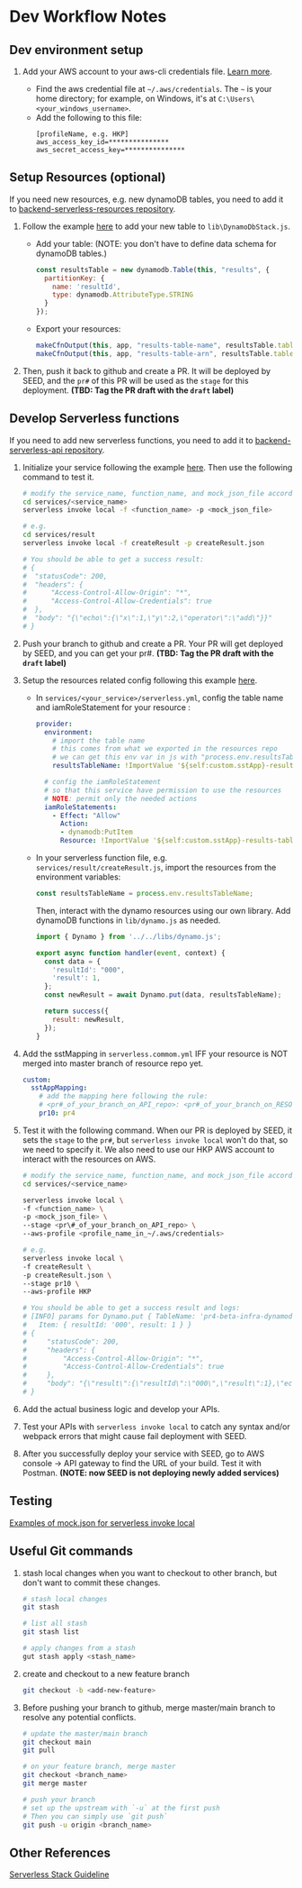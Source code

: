# Dev Workflow Notes

## Dev environment setup
1. Add your AWS account to your aws-cli credentials file. [Learn more](https://www.serverless.com/framework/docs/providers/aws/guide/credentials#use-an-existing-aws-profile).
   
   - Find the aws credential file at `~/.aws/credentials`. The `~` is your home directory; for example, on Windows, it's at `C:\Users\<your_windows_username>`.
   - Add the following to this file:
      ```
      [profileName, e.g. HKP]
      aws_access_key_id=***************
      aws_secret_access_key=***************
      ```


## Setup Resources (optional)
If you need new resources, e.g. new dynamoDB tables, you need to add it to [backend-serverless-resources repository](https://github.com/HKPSolutions/backend-serverless-resources).

1. Follow the example [here](https://github.com/HKPSolutions/backend-serverless-resources/pull/4/files) to add your new table to `lib\DynamoDbStack.js`. 

   - Add your table:
      (NOTE: you don't have to define data schema for dynamoDB tables.)

      ```js
      const resultsTable = new dynamodb.Table(this, "results", {
        partitionKey: {
          name: 'resultId',
          type: dynamodb.AttributeType.STRING
        }
      });
      ```

   - Export your resources:

      ```js
      makeCfnOutput(this, app, "results-table-name", resultsTable.tableName);
      makeCfnOutput(this, app, "results-table-arn", resultsTable.tableArn);
      ```

2. Then, push it back to github and create a PR. It will be deployed by SEED, and the `pr#` of this PR will be used as the `stage` for this deployment. **(TBD: Tag the PR draft with the `draft` label)**


## Develop Serverless functions
If you need to add new serverless functions, you need to add it to [backend-serverless-api repository](https://github.com/HKPSolutions/backend-serverless-api).

1. Initialize your service following the example [here](https://github.com/HKPSolutions/backend-serverless-api/pull/10/commits/d651e1ca863e4daef39ccf7f1c36f96b8f0fc08c). Then use the following command to test it.
   ```sh
   # modify the service_name, function_name, and mock_json_file accordingly.
   cd services/<service_name>
   serverless invoke local -f <function_name> -p <mock_json_file>

   # e.g.
   cd services/result
   serverless invoke local -f createResult -p createResult.json

   # You should be able to get a success result:
   # {
   #  "statusCode": 200,
   #  "headers": {
   #      "Access-Control-Allow-Origin": "*",
   #      "Access-Control-Allow-Credentials": true
   #  },
   #  "body": "{\"echo\":{\"x\":1,\"y\":2,\"operator\":\"add\"}}"
   # }
   ```

2. Push your branch to github and create a PR. Your PR will get deployed by SEED, and you can get your pr#. **(TBD: Tag the PR draft with the `draft` label)**

3. Setup the resources related config following this example [here](https://github.com/HKPSolutions/backend-serverless-api/pull/10/commits/a9eb1bda2877556d0169da9b803fb35f629f24e0).

   - In `services/<your_service>/serverless.yml`, config the table name and iamRoleStatement for your resource :
      ```yml
      provider:
        environment:
          # import the table name 
          # this comes from what we exported in the resources repo
          # we can get this env var in js with "process.env.resultsTableName"
          resultsTableName: !ImportValue '${self:custom.sstApp}-results-table-name'

        # config the iamRoleStatement 
        # so that this service have permission to use the resources
        # NOTE: permit only the needed actions  
        iamRoleStatements:
          - Effect: "Allow"
            Action:
            - dynamodb:PutItem
            Resource: !ImportValue '${self:custom.sstApp}-results-table-arn'
      ```

   - In your serverless function file, e.g. `services/result/createResult.js`, import the resources from the environment variables:
      ```js
      const resultsTableName = process.env.resultsTableName;
      ```

      Then, interact with the dynamo resources using our own library. Add dynamoDB functions in `lib/dynamo.js` as needed. 
        ```js
        import { Dynamo } from '../../libs/dynamo.js';

        export async function handler(event, context) {
          const data = {
            'resultId': "000",
            'result': 1,
          };
          const newResult = await Dynamo.put(data, resultsTableName);

          return success({
            result: newResult,
          });
        }
        ```

4. Add the sstMapping in `serverless.commom.yml` IFF your resource is NOT merged into master branch of resource repo yet.  
    ```yml
    custom:
      sstAppMapping: 
        # add the mapping here following the rule:
        # <pr#_of_your_branch_on_API_repo>: <pr#_of_your_branch_on_RESOURCE_repo>
        pr10: pr4
    ```
   
5. Test it with the following command. 
   When our PR is deployed by SEED, it sets the `stage` to the `pr#`, but `serverless invoke local` won't do that, so we need to specify it. We also need to use our HKP AWS account to interact with the resources on AWS. 
    ```sh
    # modify the service_name, function_name, and mock_json_file accordingly.
    cd services/<service_name>

    serverless invoke local \
    -f <function_name> \
    -p <mock_json_file> \
    --stage <pr\#_of_your_branch_on_API_repo> \
    --aws-profile <profile_name_in_~/.aws/credentials>

    # e.g.
    serverless invoke local \
    -f createResult \
    -p createResult.json \
    --stage pr10 \
    --aws-profile HKP

    # You should be able to get a success result and logs:
    # [INFO] params for Dynamo.put { TableName: 'pr4-beta-infra-dynamodb-results7EA05C64-1PE7G5W5P2M4Z',
    #   Item: { resultId: '000', result: 1 } }
    # {
    #     "statusCode": 200,
    #     "headers": {
    #         "Access-Control-Allow-Origin": "*",
    #         "Access-Control-Allow-Credentials": true
    #     },
    #     "body": "{\"result\":{\"resultId\":\"000\",\"result\":1},\"echo\":{\"x\":1,\"y\":2,\"operator\":\"add\"}}"
    # }
    ```

6. Add the actual business logic and develop your APIs. 
   
7. Test your APIs with `serverless invoke local` to catch any syntax and/or webpack errors that might cause fail deployment with SEED.

8. After you successfully deploy your service with SEED, go to AWS console -> API gateway to find the URL of your build. Test it with Postman. **(NOTE: now SEED is not deploying newly added services)**


## Testing
[Examples of mock.json for serverless invoke local](https://serverless-stack.com/chapters/invoke-lambda-functions-locally.html)


## Useful Git commands
1. stash local changes when you want to checkout to other branch, but don't want to commit these changes.
    ```sh
    # stash local changes
    git stash

    # list all stash
    git stash list

    # apply changes from a stash
    gut stash apply <stash_name>
    ```

2. create and checkout to a new feature branch
    ```sh
    git checkout -b <add-new-feature>
    ```

3. Before pushing your branch to github, merge master/main branch to resolve any potential conflicts.

    ```sh
    # update the master/main branch
    git checkout main
    git pull

    # on your feature branch, merge master
    git checkout <branch_name>
    git merge master

    # push your branch
    # set up the upstream with `-u` at the first push
    # Then you can simply use `git push`
    git push -u origin <branch_name> 
    ```


## Other References
[Serverless Stack Guideline](https://serverless-stack.com/#table-of-contents)
